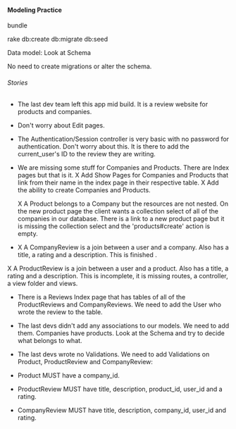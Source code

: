 #### Modeling Practice

bundle

rake db:create db:migrate db:seed

Data model: Look at Schema

No need to create migrations or alter the schema.

###### Stories

- The last dev team left this app mid build. It is a review website for products and companies.

- Don't worry about Edit pages.

- The Authentication/Session controller is very basic with no password for authentication. Don't worry about this. It is there to add the current_user's ID to the review they are writing.

- We are missing some stuff for Companies and Products. There are Index pages but that is it.
      X Add Show Pages for Companies and Products that link from their name in the index page in their respective table.
      X Add the ability to create Companies and Products.

    X A Product belongs to a Company but the resources are not nested. On the new product page the client wants a
    collection select of all of the companies in our database. There is a link to a new product page but it is
   missing the collection select and the 'products#create' action is empty.

-  X A CompanyReview is a join between a user and a company. Also has a title, a rating and a description. This is finished .

  X A ProductReview is a join between a user and a product. Also has a title, a rating and a description. This is incomplete, it is missing routes, a controller, a view folder and views.

- There is a Reviews Index page that has tables of all of the ProductReviews and CompanyReviews. We need to add the User who wrote the review to the table.

- The last devs didn't add any associations to our models. We need to add them. Companies have products. Look at the Schema and try to decide what belongs to what.

- The last devs wrote no Validations. We need to add Validations on Product, ProductReview and CompanyReview:

-  Product MUST have a company_id.

-  ProductReview MUST have  title, description, product_id, user_id and a rating.

-  CompanyReview MUST have title, description, company_id,  user_id and   rating.
